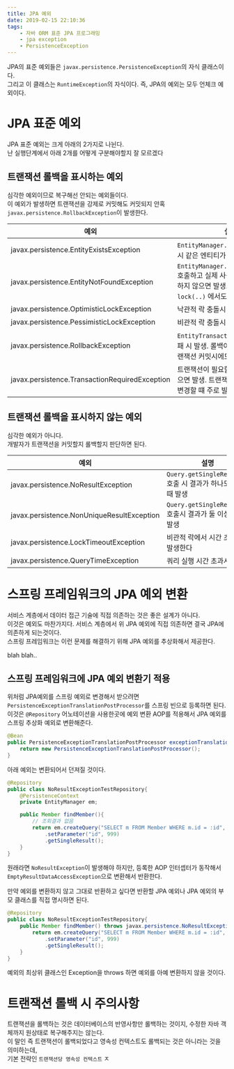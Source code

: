 ```yaml
---
title: JPA 예외
date: 2019-02-15 22:10:36
tags:
    - 자바 ORM 표준 JPA 프로그래밍
    - jpa exception
    - PersistenceException
---
```


JPA의 표준 예외들은 `javax.persistence.PersistenceException`의 자식 클래스이다.  
그리고 이 클래스는 `RuntimeException`의 자식이다. 즉, JPA의 예외는 모두 언체크 예외이다.  

# JPA 표준 예외
JPA 표준 예외는 크게 아래의 2가지로 나뉜다.  
난 실행단계에서 아래 2개를 어떻게 구분해야할지 잘 모르겠다  

## 트랜잭션 롤백을 표시하는 예외  
심각한 예외이므로 복구해선 안되는 예외들이다.  
이 예외가 발생하면 트랜잭션을 강제로 커밋해도 커밋되지 안혹 `javax.persistence.RollbackException`이 발생한다.  

예외 | 설명 | 
------- | ------- | 
javax.persistence.EntityExistsException | `EntityManager.persist(..)` 호출 시 같은 엔티티가 있으면 발생 | 
javax.persistence.EntityNotFoundException | `EntityManager.getReference(..)` 호출하고 실제 사용 시 엔티티가 존재하지 않으면 발생. `refresh(..)`, `lock(..)` 에서도 발생 | 
javax.persistence.OptimisticLockException | 낙관적 락 충돌시 | 
javax.persistence.PessimisticLockException | 비관적 락 충돌시 | 
javax.persistence.RollbackException | `EntityTransaction.commit()` 실패 시 발생. 롤백이 표시되어 있는 트랜잭션 커밋시에도 발생 | 
javax.persistence.TransactionRequiredException | 트랜잭션이 필요할 떄 트랜잭션이 없으면 발생. 트랜잭션 없이 엔티티를 변경할 떄 주로 발생 | 

## 트랜잭션 롤백을 표시하지 않는 예외  
심각한 예외가 아니다.  
개발자가 트랜잭션을 커밋할지 롤백할지 판단하면 된다.  

예외 | 설명 | 
---|----|
javax.persistence.NoResultException | `Query.getSingleResult()` 호출 시 결과가 하나도 없을 때 발생 | 
javax.persistence.NonUniqueResultException | `Query.getSingleResult()` 호출시 결과가 둘 이상일 떄 발생 | 
javax.persistence.LockTimeoutException | 비관적 락에서 시간 초과시 발생한다 | 
javax.persistence.QueryTimeException | 쿼리 실행 시간 초과시 발생  

# 스프링 프레임워크의 JPA 예외 변환  
서비스 계층에서 데이터 접근 기술에 직접 의존하는 것은 좋은 설계가 아니다.  
이것은 예외도 마찬가지다. 서비스 계층에서 위 JPA 예외에 직접 의존하면 결국 JPA에 의존하게 되는것이다.  
스프링 프레임워크는 이런 문제를 해결하기 위해 JPA 예외를 추상화해서 제공한다.  

blah blah..  

## 스프링 프레임워크에 JPA 예외 변환기 적용  
위처럼 JPA예외를 스프링 예외로 변경해서 받으려면 `PersistenceExceptionTranslationPostProcessor`를 스프링 빈으로 등록하면 된다.  
이것은 `@Repository` 어노테이션을 사용한곳에 예외 변환 AOP를 적용해서 JPA 예외를 스프링 추상화 예외로 변환해준다.  

```java
@Bean
public PersistenceExceptionTranslationPostProcessor exceptionTranslation(){
    return new PersistenceExceptionTranslationPostProcessor();
}
```

아래 예외는 변환되어서 던져질 것이다.  

```java
@Repository
public class NoResultExceptionTestRepository{
    @PersistenceContext
    private EntityManager em;

    public Member findMember(){
        // 조회결과 없음
        return em.createQuery("SELECT m FROM Member WHERE m.id = :id", Member.class)
            .setParameter("id", 999)
            .getSingleResult();
    }
}
```

원래라면 `NoResultException`이 발생해야 하지만, 등록한 AOP 인터셉터가 동작해서 `EmptyResultDataAccessException`으로 변환해서 반환한다.  

만약 예외를 변환하지 않고 그대로 반환하고 싶다면 반환할 JPA 예외나 JPA 예외의 부모 클래스를 직접 명시하면 된다.  

```java
@Repository
public class NoResultExceptionTestRepository{
    public Member findMember() throws javax.persistence.NoResultException{
        return em.createQuery("SELECT m FROM Member WHERE m.id = :id", Member.class)
            .setParameter("id", 999)
            .getSingleResult();
    }
}
```

예외의 최상위 클래스인 Exception을 throws 하면 예외를 아예 변환하지 않을 것이다.  

# 트랜잭션 롤백 시 주의사항  
트랜잭션을 롤백하는 것은 데이터베이스의 반영사항만 롤백하는 것이지, 수정한 자바 객체까지 원상태로 복구해주지는 않는다.  
이 말인 즉 트랜잭션이 롤백되었다고 영속성 컨텍스트도 롤백되는 것은 아니라는 것을 의미하는데,  
기본 전략인 `트랜잭션당 영속성 컨텍스트` ㅈ

<!-- more -->